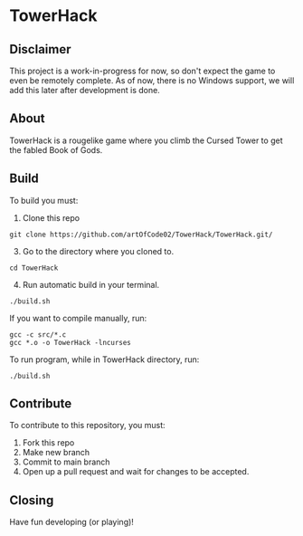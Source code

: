 # TowerHack

## Disclaimer

This project is a work-in-progress for now, so don't expect the game to even be remotely complete.
As of now, there is no Windows support, we will add this later after development is done.

## About

TowerHack is a rougelike game where you climb the Cursed Tower to get the fabled Book of Gods.

## Build

To build you must:
1. Clone this repo
```shell
git clone https://github.com/artOfCode02/TowerHack/TowerHack.git/
```
3. Go to the directory where you cloned to.
```shell
cd TowerHack
```
4. Run automatic build in your terminal.
```shell
./build.sh
```


If you want to compile manually, run:
```shell
gcc -c src/*.c
gcc *.o -o TowerHack -lncurses
```

To run program, while in TowerHack directory, run:
```shell
./build.sh
```

## Contribute

To contribute to this repository, you must:
1. Fork this repo
2. Make new branch
3. Commit to main branch
4. Open up a pull request and wait for changes to be accepted.

## Closing
Have fun developing (or playing)!
